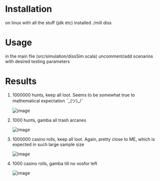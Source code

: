 # Installation
on linux with all the stuff (jdk etc) installed 
 ./mill diss

# Usage
in the main file (src/simulation/dissSim.scala) uncomment/add scenarios with desired testing parameters

# Results

1. 1000000 hunts, keep all loot. Seems to be somewhat true to mathematical expectation ¯\_(ツ)_/¯

   ![image](https://github.com/user-attachments/assets/ddbb4585-d803-4896-b095-49b64a080435)

3. 1000 hunts, gamba all trash arcanes

   ![image](https://github.com/user-attachments/assets/143c3ff6-f0cc-4d8e-b5b4-441693bfe07b)

4. 1000000 casino rolls, keep all loot. Again, pretty close to ME, which is expected in such large sample size

   ![image](https://github.com/user-attachments/assets/b6c2104d-a11a-4531-9405-e27964daa442)

6. 1000 casino rolls, gamba till no vosfor left

   ![image](https://github.com/user-attachments/assets/3afc4919-6801-4b13-a85a-e8a575f93757)


   

